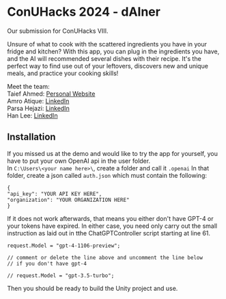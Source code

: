 # ConUHacks 2024 - dAIner

Our submission for ConUHacks VIII.  

Unsure of what to cook with the scattered ingredients you have in your fridge and kitchen? With this app, you can plug in the ingredients you have, and the AI will recommended several dishes with their recipe. It's the perfect way to find use out of your leftovers, discovers new and unique meals, and practice your cooking skills!  

Meet the team:  
Taief Ahmed: [Personal Website](https://inxendere.github.io)  
Amro Atique: [LinkedIn](https://www.linkedin.com/in/amroatique/)  
Parsa Hejazi: [LinkedIn](https://www.linkedin.com/in/parsa-hejazi/)   
Han Lee: [LinkedIn](https://www.linkedin.com/in/hanleehl/)  

## Installation


If you missed us at the demo and would like to try the app for yourself, you have to put your own OpenAI api in the user folder.  
In ```C:\Users\<your name here>\```, create a folder and call it ```.openai```
In that folder, create a json called ```auth.json``` which must contain the following:
```
{
"api_key": "YOUR API KEY HERE",
"organization": "YOUR ORGANIZATION HERE"
}
```
If it does not work afterwards, that means you either don't have GPT-4 or your tokens have expired.
In either case, you need only carry out the small instruction as laid out in tthe ChatGPTController script starting at line 61.
```
request.Model = "gpt-4-1106-preview";

// comment or delete the line above and uncomment the line below 
// if you don't have gpt-4

// request.Model = "gpt-3.5-turbo";
```
Then you should be ready to build the Unity project and use.


